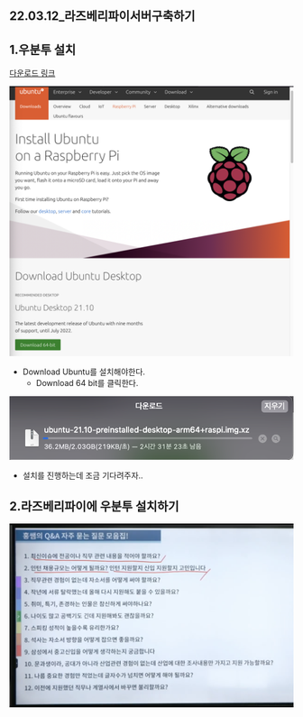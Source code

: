 ## 22.03.12_라즈베리파이서버구축하기

## 1.우분투 설치

[다운로드 링크](https://ubuntu.com/download/raspberry-pi)

![image-20220312201743300](22.03.12_라즈베리파이서버구축하기.assets/image-20220312201743300.png)

- Download Ubuntu를 설치해야한다.
  - Download 64 bit를 클릭한다.

![image-20220312202049654](22.03.12_라즈베리파이서버구축하기.assets/image-20220312202049654.png)

- 설치를 진행하는데 조금 기다려주자..

## 2.라즈베리파이에 우분투 설치하기

![image-20220312211026321](22.03.12_라즈베리파이서버구축하기.assets/image-20220312211026321.png)